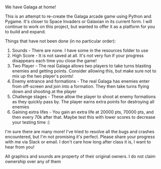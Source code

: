 We have Galaga at home!

This is an attempt to re-create the Galaga arcade game using Python and Pygame. It's closer to Space Invaders or Galaxian in its current
form. I will continue to work on this project, but wanted to offer it as a platform for you to build and expand.


Things that have not been done (in no particular order):
1. Sounds - There are none. I have some in the resources folder to use
2. High Score - It is not saved at all. It's not very fun if your progress disappears each time you close the game!
3. Two Player - The real Galaga allows two players to take turns blasting enemies and getting points. Consider allowing this, but make
		sure not to mix up the two player's points!
4. Enemy entrance and formations - The real Galaga has enemies enter from off-screen and join into a formation. They then take turns
				   flying down and shooting at the player
5. Challenge stages - These allow the player to shoot at enemy formations as they quickly pass by. The player earns extra points for
		      destroying all enemies
6. Gaining extra lifes - You gain an extra life at 20000 pts, 70000 pts, and then every 70k after that. Maybe test this with lower scores
			 to decrease your testing time :)

I'm sure there are many more! I've tried to resolve all the bugs and crashes encountered, but I'm not promising it's perfect.
Please share your progress with me via Slack or email. I don't care how long after class it is, I want to hear from you!



All graphics and sounds are property of their original owners. I do not claim ownership over any of them
